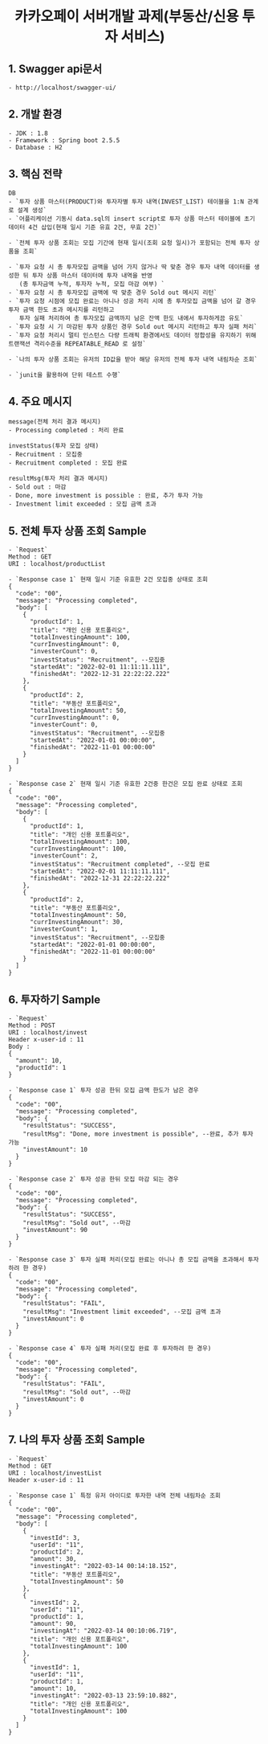 <div align="center">
<h1>카카오페이 서버개발 과제(부동산/신용 투자 서비스)</h1>
</div>


## 1. Swagger api문서

    - http://localhost/swagger-ui/


## 2. 개발 환경

    - JDK : 1.8
    - Framework : Spring boot 2.5.5
    - Database : H2


## 3. 핵심 전략
    DB
    - `투자 상품 마스터(PRODUCT)와 투자자별 투자 내역(INVEST_LIST) 테이블을 1:N 관계로 설계 생성`
    - `어플리케이션 기동시 data.sql의 insert script로 투자 상품 마스터 테이블에 초기 데이터 4건 삽입(현재 일시 기준 유효 2건, 무효 2건)`

    - `전체 투자 상품 조회는 모집 기간에 현재 일시(조회 요청 일시)가 포함되는 전체 투자 상품을 조회`

    - `투자 요청 시 총 투자모집 금액을 넘어 가지 않거나 딱 맞춘 경우 투자 내역 데이터를 생성한 뒤 투자 상품 마스터 데이터에 투자 내역을 반영
       (총 투자금액 누적, 투자자 누적, 모집 마감 여부) `
    - `투자 요청 시 총 투자모집 금액에 딱 맞춘 경우 Sold out 메시지 리턴`
    - `투자 요청 시점에 모집 완료는 아니나 성공 처리 시에 총 투자모집 금액을 넘어 갈 경우 투자 금액 한도 초과 메시지를 리턴하고
       투자 실패 처리하여 총 투자모집 금액까지 남은 잔액 한도 내에서 투자하게끔 유도`
    - `투자 요청 시 기 마감된 투자 상품인 경우 Sold out 메시지 리턴하고 투자 실패 처리`
    - `투자 요청 처리시 멀티 인스턴스 다량 트래픽 환경에서도 데이터 정합성을 유지하기 위해 트랜잭션 격리수준을 REPEATABLE_READ 로 설정`

    - `나의 투자 상품 조회는 유저의 ID값을 받아 해당 유저의 전체 투자 내역 내림차순 조회`

    - `junit을 활용하여 단위 테스트 수행`


## 4. 주요 메시지

    message(전체 처리 결과 메시지)
	- Processing completed : 처리 완료

    investStatus(투자 모집 상태)
	- Recruitment : 모집중
	- Recruitment completed : 모집 완료

    resultMsg(투자 처리 결과 메시지)
	- Sold out : 마감
	- Done, more investment is possible : 완료, 추가 투자 가능
	- Investment limit exceeded : 모집 금액 초과
	
    
## 5. 전체 투자 상품 조회 Sample

    - `Request`
	Method : GET
	URI : localhost/productList

    - `Response case 1` 현재 일시 기준 유효한 2건 모집중 상태로 조회
	{
	  "code": "00",
	  "message": "Processing completed",
	  "body": [
	    {
	      "productId": 1,
	      "title": "개인 신용 포트폴리오",
	      "totalInvestingAmount": 100,
	      "currInvestingAmount": 0,
	      "investerCount": 0,
	      "investStatus": "Recruitment", --모집중
	      "startedAt": "2022-02-01 11:11:11.111",
	      "finishedAt": "2022-12-31 22:22:22.222"
	    },
	    {
	      "productId": 2,
	      "title": "부동산 포트폴리오",
	      "totalInvestingAmount": 50,
	      "currInvestingAmount": 0,
	      "investerCount": 0,
	      "investStatus": "Recruitment", --모집중
	      "startedAt": "2022-01-01 00:00:00",
	      "finishedAt": "2022-11-01 00:00:00"
	    }
	  ]
	}

    - `Response case 2` 현재 일시 기준 유효한 2건중 한건은 모집 완료 상태로 조회
	{
	  "code": "00",
	  "message": "Processing completed",
	  "body": [
	    {
	      "productId": 1,
	      "title": "개인 신용 포트폴리오",
	      "totalInvestingAmount": 100,
	      "currInvestingAmount": 100,
	      "investerCount": 2,
	      "investStatus": "Recruitment completed", --모집 완료
	      "startedAt": "2022-02-01 11:11:11.111",
	      "finishedAt": "2022-12-31 22:22:22.222"
	    },
	    {
	      "productId": 2,
	      "title": "부동산 포트폴리오",
	      "totalInvestingAmount": 50,
	      "currInvestingAmount": 30,
	      "investerCount": 1,
	      "investStatus": "Recruitment", --모집중
	      "startedAt": "2022-01-01 00:00:00",
	      "finishedAt": "2022-11-01 00:00:00"
	    }
	  ]
	}


## 6. 투자하기 Sample

    - `Request`
	Method : POST
	URI : localhost/invest
	Header x-user-id : 11
	Body :
	{
	  "amount": 10,
	  "productId": 1
	}

    - `Response case 1` 투자 성공 한뒤 모집 금액 한도가 남은 경우
	{
	  "code": "00",
	  "message": "Processing completed",
	  "body": {
	    "resultStatus": "SUCCESS",
	    "resultMsg": "Done, more investment is possible", --완료, 추가 투자 가능
	    "investAmount": 10
	  }
	}

    - `Response case 2` 투자 성공 한뒤 모집 마감 되는 경우
	{
	  "code": "00",
	  "message": "Processing completed",
	  "body": {
	    "resultStatus": "SUCCESS",
	    "resultMsg": "Sold out", --마감
	    "investAmount": 90
	  }
	}

    - `Response case 3` 투자 실패 처리(모집 완료는 아니나 총 모집 금액을 초과해서 투자하려 한 경우)
	{
	  "code": "00",
	  "message": "Processing completed",
	  "body": {
	    "resultStatus": "FAIL",
	    "resultMsg": "Investment limit exceeded", --모집 금액 초과
	    "investAmount": 0
	  }
	}

    - `Response case 4` 투자 실패 처리(모집 완료 후 투자하려 한 경우)
	{
	  "code": "00",
	  "message": "Processing completed",
	  "body": {
	    "resultStatus": "FAIL",
	    "resultMsg": "Sold out", --마감
	    "investAmount": 0
	  }
	}


## 7. 나의 투자 상품 조회 Sample

    - `Request`
	Method : GET
	URI : localhost/investList
	Header x-user-id : 11

    - `Response case 1` 특정 유저 아이디로 투자한 내역 전체 내림차순 조회
	{
	  "code": "00",
	  "message": "Processing completed",
	  "body": [
	    {
	      "investId": 3,
	      "userId": "11",
	      "productId": 2,
	      "amount": 30,
	      "investingAt": "2022-03-14 00:14:18.152",
	      "title": "부동산 포트폴리오",
	      "totalInvestingAmount": 50
	    },
	    {
	      "investId": 2,
	      "userId": "11",
	      "productId": 1,
	      "amount": 90,
	      "investingAt": "2022-03-14 00:10:06.719",
	      "title": "개인 신용 포트폴리오",
	      "totalInvestingAmount": 100
	    },
	    {
	      "investId": 1,
	      "userId": "11",
	      "productId": 1,
	      "amount": 10,
	      "investingAt": "2022-03-13 23:59:10.882",
	      "title": "개인 신용 포트폴리오",
	      "totalInvestingAmount": 100
	    }
	  ]
	}
